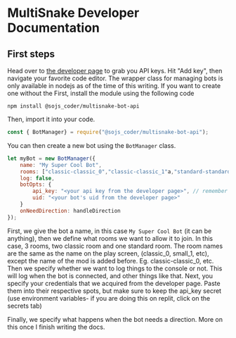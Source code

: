 # MultiSnake Developer Documentation

## First steps
Head over to [the developer page](/developers) to grab you API keys. Hit "Add key", then navigate your favorite code editor.
The wrapper class for managing bots is only available in nodejs as of the time of this writing. If you want to create one without the 
First, install the module using the following code

```
npm install @sojs_coder/multisnake-bot-api
```

Then, import it into your code.

```js
const { BotManager} = require("@sojs_coder/multisnake-bot-api");
```
You can then create a new bot using the `BotManager` class.

```js
let myBot = new BotManager({
	name: "My Super Cool Bot",
	rooms: ["classic-classic_0","classic-classic_1"a,"standard-standard_0"],
	log: false,
	botOpts: {
		api_key: "<your api key from the developer page>", // remember to keep this private
		uid: "<your bot's uid from the developer page>"
	}
	onNeedDirection: handleDirection
});
```

First, we give the bot a name, in this case `My Super Cool Bot` (it can be anything), then we define what rooms we want to allow it to join. In this case, 3 rooms, two classic room and one standard room. The room names are the same as the name on the play screen, (classic_0, small_1, etc), except the name of the mod is added before. Eg. classic-classic_0, etc. 
Then we specify whether we want to log things to the console or not. This will log when the bot is connected, and other things like that.
Next, you specify your credentials that we acquired from the developer page. Paste them into their respective spots, but make sure to keep the api_key secret (use environment variables- if you are doing this on replit, click on the secrets tab)

Finally, we specify what happens when the bot needs a direction. More on this once I finish writing the docs.
